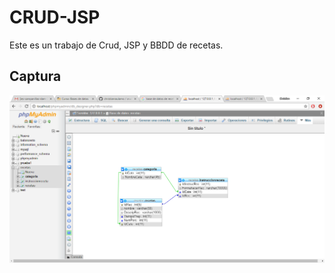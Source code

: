 # CRUD-JSP

Este es un trabajo de Crud, JSP y BBDD de recetas.

## Captura
<img src="Imagen/BBDD.PNG" width="600px">

